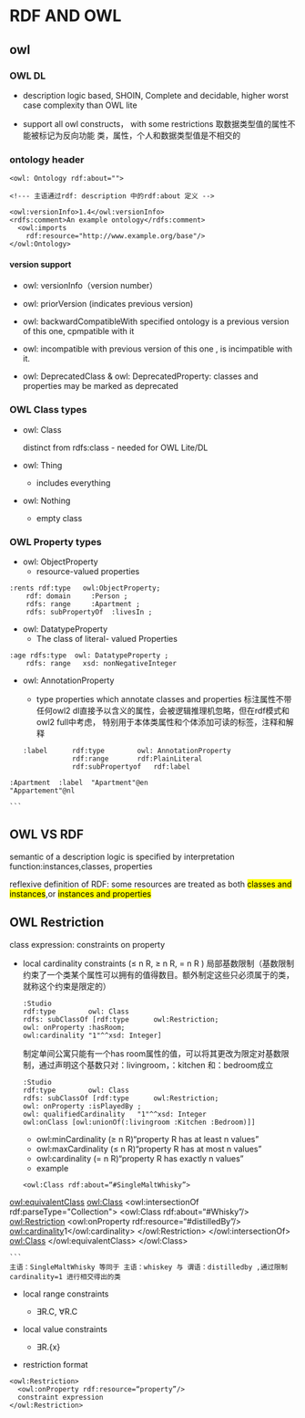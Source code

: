 # RDF AND OWL

## owl

### OWL DL

- description logic based, SHOIN, Complete and decidable, higher worst case complexity than OWL lite

- support all owl constructs， with some restrictions
取数据类型值的属性不能被标记为反向功能
类，属性，个人和数据类型值是不相交的

### ontology header
~~~
<owl: Ontology rdf:about="">
 
<!--- 主语通过rdf: description 中的rdf:about 定义 -->

<owl:versionInfo>1.4</owl:versionInfo>
<rdfs:comment>An example ontology</rdfs:comment>  <owl:imports     rdf:resource="http://www.example.org/base"/></owl:Ontology> 
~~~

#### version support

- owl: versionInfo（version number）

- owl: priorVersion (indicates previous version)

- owl: backwardCompatibleWith
specified ontology is a previous version of this one, cpmpatible with it 

- owl: incompatible with previous version of this one , is incimpatible with it.

- owl: DeprecatedClass & owl: DeprecatedProperty: classes and properties may be marked as deprecated

### OWL Class types

- owl: Class

	distinct from rdfs:class - needed for OWL Lite/DL

- owl: Thing
	- includes everything 
- owl: Nothing
	- empty class

### OWL Property types

- owl: ObjectProperty
	- resource-valued properties
	
```
:rents rdf:type   owl:ObjectProperty;
	rdf: domain 	:Person ;
	rdfs: range		:Apartment ;
	rdfs: subPropertyOf  :livesIn ;
```

- owl: DatatypeProperty
	- The class of literal- valued Properties

```
:age rdfs:type  owl: DatatypeProperty ;
	rdfs: range   xsd: nonNegativeInteger
``` 
- owl: AnnotationProperty
	- type properties which annotate classes and properties 标注属性不带任何owl2 dl直接予以含义的属性，会被逻辑推理机忽略，但在rdf模式和owl2 full中考虑， 特别用于本体类属性和个体添加可读的标签，注释和解释
	
	```
	:label		rdf:type		owl: AnnotationProperty
				rdf:range		rdf:PlainLiteral
				rdf:subPropertyof	rdf:label
<!--- :label属性是annotation，值域是plainliteral -->				
	:Apartment	:label	"Apartment"@en
	"Appartement"@nl
<!--- 定义：label是rdfs：label的字属性，并给：Apartment类 英文，荷兰语标签-->
	```

## OWL VS RDF 

semantic of a description logic is specified by interpretation function:instances,classes, properties

reflexive definition of RDF: some resources are treated as both <mark>classes and instances</mark>,or <mark>instances and properties</mark>

## OWL Restriction

class expression: constraints on property

- local cardinality constraints (≤ n R, ≥ n R, = n R) 局部基数限制（基数限制约束了一个类某个属性可以拥有的值得数目。额外制定这些只必须属于的类，就称这个约束是限定的）

	```
	:Studio
	rdf:type 		owl: Class
	rdfs: subClassOf [rdf:type		owl:Restriction;
	owl: onProperty	:hasRoom;
	owl:cardinality	"1"^^xsd: Integer]
	```

  制定单间公寓只能有一个has room属性的值，可以将其更改为限定对基数限制，通过声明这个基数只对：livingroom，：kitchen 和：bedroom成立
  
	```
	:Studio
	rdf:type 		owl: Class
	rdfs: subClassOf [rdf:type		owl:Restriction;
	owl: onProperty	:isPlayedBy ;
	owl: qualifiedCardinality 	"1"^^xsd: Integer
	owl:onClass [owl:unionOf(:livingroom :Kitchen :Bedroom)]]
	```	
	- owl:minCardinality (≥ n R)“property R has at least n values”	- owl:maxCardinality (≤ n R)“property R has at most n values”	- owl:cardinality (= n R)“property R has exactly n values”
	- example
	
	```
	<owl:Class rdf:about=“#SingleMaltWhisky”><owl:equivalentClass>    <owl:Class>      <owl:intersectionOf rdf:parseType="Collection">        <owl:Class rdf:about=“#Whisky”/>        <owl:Restriction>          <owl:onProperty rdf:resource=“#distilledBy”/>          <owl:cardinality>1</owl:cardinality>        </owl:Restriction>      </owl:intersectionOf>    <owl:Class>  </owl:equivalentClass></owl:Class>

	```
	主语：SingleMaltWhisky 等同于 主语：whiskey 与 谓语：distilledby ,通过限制cardinality=1 进行相交得出的类
- local range constraints

	- ∃R.C, ∀R.C

- local value constraints

	- ∃R.{x}

- restriction format

```
<owl:Restriction>  <owl:onProperty rdf:resource=“property”/>  constraint expression</owl:Restriction>
```